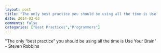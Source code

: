 ```yaml
---
layout: post
title: "The only best practice you should be using all the time is Use Your Brain"
date: 2014-02-03
comments: false
categories: ["Best Practices","Programmers"]
---
```


<span class='quote'>"The only “best practice” you should be using all the time is Use Your Brain"</span>
<span class='by'>- Steven Robbins</span>

